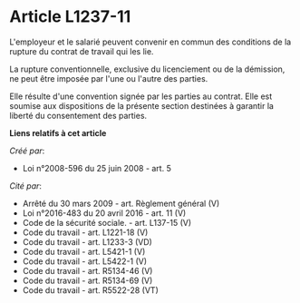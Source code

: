 # Article L1237-11

L'employeur et le salarié peuvent convenir en commun des conditions de la rupture du contrat de travail qui les lie. 

La rupture conventionnelle, exclusive du licenciement ou de la démission, ne peut être imposée par l'une ou l'autre des
parties. 

Elle résulte d'une convention signée par les parties au contrat. Elle est soumise aux dispositions de la présente section
destinées à garantir la liberté du consentement des parties.

**Liens relatifs à cet article**

_Créé par_:

  - Loi n°2008-596 du 25 juin 2008 - art. 5

_Cité par_:

  - Arrêté du 30 mars 2009 - art. Règlement général (V)
  - Loi n°2016-483 du 20 avril 2016 - art. 11 (V)
  - Code de la sécurité sociale. - art. L137-15 (V)
  - Code du travail - art. L1221-18 (V)
  - Code du travail - art. L1233-3 (VD)
  - Code du travail - art. L5421-1 (V)
  - Code du travail - art. L5422-1 (V)
  - Code du travail - art. R5134-46 (V)
  - Code du travail - art. R5134-69 (V)
  - Code du travail - art. R5522-28 (VT)
